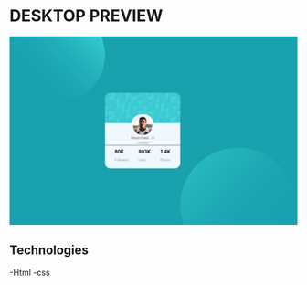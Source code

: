 # DESKTOP PREVIEW
![desktop-preview](https://github.com/FilipeAPrado/Frontend/blob/master/profile-card-component-main/Github/Desktop-Preview.jpg)
## Technologies
-Html
-css













